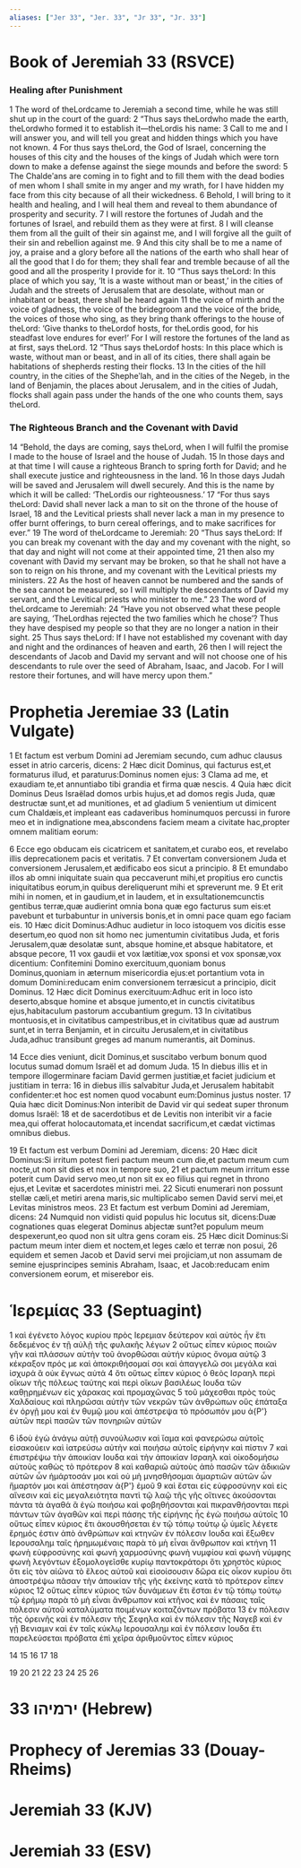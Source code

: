 ```yaml
---
aliases: ["Jer 33", "Jer. 33", "Jr 33", "Jr. 33"]
---
```



# Book of Jeremiah 33 (RSVCE)

### Healing after Punishment
1 The word of theLordcame to Jeremiah a second time, while he was still shut up in the court of the guard:
2 “Thus says theLordwho made the earth, theLordwho formed it to establish it—theLordis his name:
3 Call to me and I will answer you, and will tell you great and hidden things which you have not known.
4 For thus says theLord, the God of Israel, concerning the houses of this city and the houses of the kings of Judah which were torn down to make a defense against the siege mounds and before the sword:
5 The Chaldeʹans are coming in to fight and to fill them with the dead bodies of men whom I shall smite in my anger and my wrath, for I have hidden my face from this city because of all their wickedness.
6 Behold, I will bring to it health and healing, and I will heal them and reveal to them abundance of prosperity and security.
7 I will restore the fortunes of Judah and the fortunes of Israel, and rebuild them as they were at first.
8 I will cleanse them from all the guilt of their sin against me, and I will forgive all the guilt of their sin and rebellion against me.
9 And this city shall be to me a name of joy, a praise and a glory before all the nations of the earth who shall hear of all the good that I do for them; they shall fear and tremble because of all the good and all the prosperity I provide for it.
10 “Thus says theLord: In this place of which you say, ‘It is a waste without man or beast,’ in the cities of Judah and the streets of Jerusalem that are desolate, without man or inhabitant or beast, there shall be heard again
11 the voice of mirth and the voice of gladness, the voice of the bridegroom and the voice of the bride, the voices of those who sing, as they bring thank offerings to the house of theLord: ‘Give thanks to theLordof hosts, for theLordis good, for his steadfast love endures for ever!’ For I will restore the fortunes of the land as at first, says theLord.
12 “Thus says theLordof hosts: In this place which is waste, without man or beast, and in all of its cities, there shall again be habitations of shepherds resting their flocks.
13 In the cities of the hill country, in the cities of the Shepheʹlah, and in the cities of the Negeb, in the land of Benjamin, the places about Jerusalem, and in the cities of Judah, flocks shall again pass under the hands of the one who counts them, says theLord.
### The Righteous Branch and the Covenant with David
14 “Behold, the days are coming, says theLord, when I will fulfil the promise I made to the house of Israel and the house of Judah.
15 In those days and at that time I will cause a righteous Branch to spring forth for David; and he shall execute justice and righteousness in the land.
16 In those days Judah will be saved and Jerusalem will dwell securely. And this is the name by which it will be called: ‘TheLordis our righteousness.’
17 “For thus says theLord: David shall never lack a man to sit on the throne of the house of Israel,
18 and the Levitical priests shall never lack a man in my presence to offer burnt offerings, to burn cereal offerings, and to make sacrifices for ever.”
19 The word of theLordcame to Jeremiah:
20 “Thus says theLord: If you can break my covenant with the day and my covenant with the night, so that day and night will not come at their appointed time,
21 then also my covenant with David my servant may be broken, so that he shall not have a son to reign on his throne, and my covenant with the Levitical priests my ministers.
22 As the host of heaven cannot be numbered and the sands of the sea cannot be measured, so I will multiply the descendants of David my servant, and the Levitical priests who minister to me.”
23 The word of theLordcame to Jeremiah:
24 “Have you not observed what these people are saying, ‘TheLordhas rejected the two families which he chose’? Thus they have despised my people so that they are no longer a nation in their sight.
25 Thus says theLord: If I have not established my covenant with day and night and the ordinances of heaven and earth,
26 then I will reject the descendants of Jacob and David my servant and will not choose one of his descendants to rule over the seed of Abraham, Isaac, and Jacob. For I will restore their fortunes, and will have mercy upon them.”


# Prophetia Jeremiae 33 (Latin Vulgate)

1 Et factum est verbum Domini ad Jeremiam secundo, cum adhuc clausus esset in atrio carceris, dicens:
2 Hæc dicit Dominus, qui facturus est,et formaturus illud, et paraturus:Dominus nomen ejus:
3 Clama ad me, et exaudiam te,et annuntiabo tibi grandia et firma quæ nescis.
4 Quia hæc dicit Dominus Deus Israëlad domos urbis hujus,et ad domos regis Juda, quæ destructæ sunt,et ad munitiones, et ad gladium
5 venientium ut dimicent cum Chaldæis,et impleant eas cadaveribus hominumquos percussi in furore meo et in indignatione mea,abscondens faciem meam a civitate hac,propter omnem malitiam eorum:

6 Ecce ego obducam eis cicatricem et sanitatem,et curabo eos, et revelabo illis deprecationem pacis et veritatis.
7 Et convertam conversionem Juda et conversionem Jerusalem,et ædificabo eos sicut a principio.
8 Et emundabo illos ab omni iniquitate suain qua peccaverunt mihi,et propitius ero cunctis iniquitatibus eorum,in quibus dereliquerunt mihi et spreverunt me.
9 Et erit mihi in nomen, et in gaudium,et in laudem, et in exsultationemcunctis gentibus terræ,quæ audierint omnia bona quæ ego facturus sum eis:et pavebunt et turbabuntur in universis bonis,et in omni pace quam ego faciam eis.
10 Hæc dicit Dominus:Adhuc audietur in loco istoquem vos dicitis esse desertum,eo quod non sit homo nec jumentumin civitatibus Juda, et foris Jerusalem,quæ desolatæ sunt, absque homine,et absque habitatore, et absque pecore,
11 vox gaudii et vox lætitiæ,vox sponsi et vox sponsæ,vox dicentium: Confitemini Domino exercituum,quoniam bonus Dominus,quoniam in æternum misericordia ejus:et portantium vota in domum Domini:reducam enim conversionem terræsicut a principio, dicit Dominus.
12 Hæc dicit Dominus exercituum:Adhuc erit in loco isto deserto,absque homine et absque jumento,et in cunctis civitatibus ejus,habitaculum pastorum accubantium gregum.
13 In civitatibus montuosis,et in civitatibus campestribus,et in civitatibus quæ ad austrum sunt,et in terra Benjamin, et in circuitu Jerusalem,et in civitatibus Juda,adhuc transibunt greges ad manum numerantis, ait Dominus.

14 Ecce dies veniunt, dicit Dominus,et suscitabo verbum bonum quod locutus sumad domum Israël et ad domum Juda.
15 In diebus illis et in tempore illogerminare faciam David germen justitiæ,et faciet judicium et justitiam in terra:
16 in diebus illis salvabitur Juda,et Jerusalem habitabit confidenter:et hoc est nomen quod vocabunt eum:Dominus justus noster.
17 Quia hæc dicit Dominus:Non interibit de David vir qui sedeat super thronum domus Israël:
18 et de sacerdotibus et de Levitis non interibit vir a facie mea,qui offerat holocautomata,et incendat sacrificum,et cædat victimas omnibus diebus.

19 Et factum est verbum Domini ad Jeremiam, dicens:
20 Hæc dicit Dominus:Si irritum potest fieri pactum meum cum die,et pactum meum cum nocte,ut non sit dies et nox in tempore suo,
21 et pactum meum irritum esse poterit cum David servo meo,ut non sit ex eo filius qui regnet in throno ejus,et Levitæ et sacerdotes ministri mei.
22 Sicuti enumerari non possunt stellæ cæli,et metiri arena maris,sic multiplicabo semen David servi mei,et Levitas ministros meos.
23 Et factum est verbum Domini ad Jeremiam, dicens:
24 Numquid non vidisti quid populus hic locutus sit, dicens:Duæ cognationes quas elegerat Dominus abjectæ sunt?et populum meum despexerunt,eo quod non sit ultra gens coram eis.
25 Hæc dicit Dominus:Si pactum meum inter diem et noctem,et leges cælo et terræ non posui,
26 equidem et semen Jacob et David servi mei projiciam,ut non assumam de semine ejusprincipes seminis Abraham, Isaac, et Jacob:reducam enim conversionem eorum, et miserebor eis.


# Ἱερεμίας 33 (Septuagint)

1 καὶ ἐγένετο λόγος κυρίου πρὸς Ιερεμιαν δεύτερον καὶ αὐτὸς ἦν ἔτι δεδεμένος ἐν τῇ αὐλῇ τῆς φυλακῆς λέγων
2 οὕτως εἶπεν κύριος ποιῶν γῆν καὶ πλάσσων αὐτὴν τοῦ ἀνορθῶσαι αὐτήν κύριος ὄνομα αὐτῷ
3 κέκραξον πρός με καὶ ἀποκριθήσομαί σοι καὶ ἀπαγγελῶ σοι μεγάλα καὶ ἰσχυρά ἃ οὐκ ἔγνως αὐτά
4 ὅτι οὕτως εἶπεν κύριος ὁ θεὸς Ισραηλ περὶ οἴκων τῆς πόλεως ταύτης καὶ περὶ οἴκων βασιλέως Ιουδα τῶν καθῃρημένων εἰς χάρακας καὶ προμαχῶνας
5 τοῦ μάχεσθαι πρὸς τοὺς Χαλδαίους καὶ πληρῶσαι αὐτὴν τῶν νεκρῶν τῶν ἀνθρώπων οὓς ἐπάταξα ἐν ὀργῇ μου καὶ ἐν θυμῷ μου καὶ ἀπέστρεψα τὸ πρόσωπόν μου ἀ{P'} αὐτῶν περὶ πασῶν τῶν πονηριῶν αὐτῶν

6 ἰδοὺ ἐγὼ ἀνάγω αὐτῇ συνούλωσιν καὶ ἴαμα καὶ φανερώσω αὐτοῖς εἰσακούειν καὶ ἰατρεύσω αὐτὴν καὶ ποιήσω αὐτοῖς εἰρήνην καὶ πίστιν
7 καὶ ἐπιστρέψω τὴν ἀποικίαν Ιουδα καὶ τὴν ἀποικίαν Ισραηλ καὶ οἰκοδομήσω αὐτοὺς καθὼς τὸ πρότερον
8 καὶ καθαριῶ αὐτοὺς ἀπὸ πασῶν τῶν ἀδικιῶν αὐτῶν ὧν ἡμάρτοσάν μοι καὶ οὐ μὴ μνησθήσομαι ἁμαρτιῶν αὐτῶν ὧν ἥμαρτόν μοι καὶ ἀπέστησαν ἀ{P'} ἐμοῦ
9 καὶ ἔσται εἰς εὐφροσύνην καὶ εἰς αἴνεσιν καὶ εἰς μεγαλειότητα παντὶ τῷ λαῷ τῆς γῆς οἵτινες ἀκούσονται πάντα τὰ ἀγαθά ἃ ἐγὼ ποιήσω καὶ φοβηθήσονται καὶ πικρανθήσονται περὶ πάντων τῶν ἀγαθῶν καὶ περὶ πάσης τῆς εἰρήνης ἧς ἐγὼ ποιήσω αὐτοῖς
10 οὕτως εἶπεν κύριος ἔτι ἀκουσθήσεται ἐν τῷ τόπῳ τούτῳ ᾧ ὑμεῖς λέγετε ἔρημός ἐστιν ἀπὸ ἀνθρώπων καὶ κτηνῶν ἐν πόλεσιν Ιουδα καὶ ἔξωθεν Ιερουσαλημ ταῖς ἠρημωμέναις παρὰ τὸ μὴ εἶναι ἄνθρωπον καὶ κτήνη
11 φωνὴ εὐφροσύνης καὶ φωνὴ χαρμοσύνης φωνὴ νυμφίου καὶ φωνὴ νύμφης φωνὴ λεγόντων ἐξομολογεῖσθε κυρίῳ παντοκράτορι ὅτι χρηστὸς κύριος ὅτι εἰς τὸν αἰῶνα τὸ ἔλεος αὐτοῦ καὶ εἰσοίσουσιν δῶρα εἰς οἶκον κυρίου ὅτι ἀποστρέψω πᾶσαν τὴν ἀποικίαν τῆς γῆς ἐκείνης κατὰ τὸ πρότερον εἶπεν κύριος
12 οὕτως εἶπεν κύριος τῶν δυνάμεων ἔτι ἔσται ἐν τῷ τόπῳ τούτῳ τῷ ἐρήμῳ παρὰ τὸ μὴ εἶναι ἄνθρωπον καὶ κτῆνος καὶ ἐν πάσαις ταῖς πόλεσιν αὐτοῦ καταλύματα ποιμένων κοιταζόντων πρόβατα
13 ἐν πόλεσιν τῆς ὀρεινῆς καὶ ἐν πόλεσιν τῆς Σεφηλα καὶ ἐν πόλεσιν τῆς Ναγεβ καὶ ἐν γῇ Βενιαμιν καὶ ἐν ταῖς κύκλῳ Ιερουσαλημ καὶ ἐν πόλεσιν Ιουδα ἔτι παρελεύσεται πρόβατα ἐπὶ χεῖρα ἀριθμοῦντος εἶπεν κύριος

14 
15 
16 
17 
18

19 
20 
21 
22 
23 
24 
25 
26


# 33 ירמיהו (Hebrew)


# Prophecy of Jeremias 33 (Douay-Rheims)


# Jeremiah 33 (KJV)


# Jeremiah 33 (ESV)

